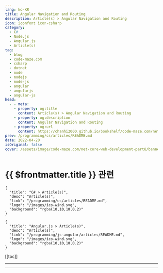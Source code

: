 ```yaml
---
lang: ko-KR
title: Angular Navigation and Routing
description: Article(s) > Angular Navigation and Routing
icon: iconfont icon-csharp
category: 
  - C#
  - Node.js
  - Angular.js
  - Article(s)
tag: 
  - blog
  - code-maze.com
  - csharp
  - dotnet
  - node
  - nodejs
  - node-js
  - angular
  - angularjs
  - angular-js
head:  
  - - meta:
    - property: og:title
      content: Article(s) > Angular Navigation and Routing
    - property: og:description
      content: Angular Navigation and Routing
    - property: og:url
      content: https://chanhi2000.github.io/bookshelf/code-maze.com/net-core-web-development-part8.html
prev: /programming/cs/articles/README.md
date: 2022-04-20
isOriginal: false
cover: /assets/image/code-maze.com/net-core-web-development-part8/banner.png
---
```


# {{ $frontmatter.title }} 관련

```component VPCard
{
  "title": "C# > Article(s)",
  "desc": "Article(s)",
  "link": "/programming/cs/articles/README.md",
  "logo": "/images/ico-wind.svg",
  "background": "rgba(10,10,10,0.2)"
}
```

```component VPCard
{
  "title": "Angular.js > Article(s)",
  "desc": "Article(s)",
  "link": "/programming/js-angular/articles/README.md",
  "logo": "/images/ico-wind.svg",
  "background": "rgba(10,10,10,0.2)"
}
```

[[toc]]

---

<SiteInfo
  name="Angular Navigation and Routing"
  desc="Find out how to create a navigation menu by using Bootstrap classes and how to use the Angular routing inside the project."
  url="https://code-maze.com/net-core-web-development-part8/"
  logo="/assets/image/code-maze.com/favicon.png"
  preview="/assets/image/code-maze.com/net-core-web-development-part8/banner.png"/>

<!-- TODO: 작성 -->

---

<TagLinks />
